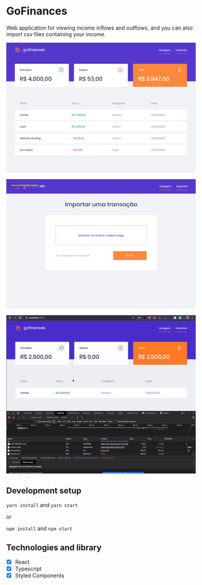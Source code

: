 # GoFinances

Web application for viewing income inflows and outflows, and you can also import csv files containing your income.

![screen1](/docs/screen1.png)

![screen2](/docs/screen2.png)

![Demo](/docs/demo.gif)

## Development setup

`yarn install` and `yarn start`

or

`npm install` and `npm start`

## Technologies and library

- [x] React
- [x] Typescript
- [x] Styled Components
